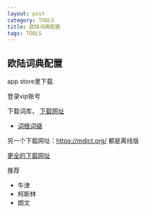 ```yaml
---
layout: post
category: TOOLS
title: 欧陆词典配置
tags: TOOLS
---
```


## 欧陆词典配置

app store里下载

登录vip账号

下载词库， [下载网址](https://www.eudic.net/v4/en/home/dictionaryresource)

- [词根词缀](https://static.frdic.com/extra_eudb/cigen_en_new.eudic?v=20210709)



另一个下载网址：https://mdict.org/ 都是离线版

[更全的下载网址](https://www.mrfan.org/dicts)



推荐

- 牛津
- 柯斯林
- 朗文
